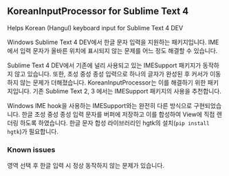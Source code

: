## KoreanInputProcessor for Sublime Text 4

Helps Korean (Hangul) keyboard input for Sublime Text 4 DEV

Windows Sublime Text 4 DEV에서 한글 문자 입력을 지원하는 패키지입니다. IME에서 입력 문자가 올바른 위치에 표시되지 않는 문제를 어느 정도 해결할 수 있습니다.

Sublime Text 4 DEV에서 기존에 널리 사용되고 있는 IMESupport 패키지가 동작하지 않고 있습니다. 또한, 초성 중성 종성 입력으로 하나의 글자가 완성된 후 커서가 이동하지 않는 문제가 더해졌습니다. KoreanInputProcessor는 이를 해결하기 위한 패키지입니다. 기존 Sublime Text 2, 3 에서는 IMESupport 패키지의 사용을 추천합니다.

Windows IME hook을 사용하는 IMESupport와는 완전히 다른 방식으로 구현되었습니다. 한글 초성 중성 종성 입력 문자를 버퍼에 저장하고 이를 합성하여 View에 직접 렌더링 하도록 하였습니다. 한글 문자 합성 라이브러리인 hgtk의 설치(`pip install hgtk`)가 필요합니다.

### Known issues

영역 선택 후 한글 입력 시 정상 동작하지 않는 문제가 있습니다.
